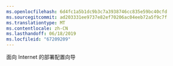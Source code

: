 ```yaml
---
ms.openlocfilehash: 6d4fc1a5b1dc9b3c7a3938746cc835e59bc40cfd
ms.sourcegitcommit: ad203331ee9737e82ef70206ac04eeb72a5f9c7f
ms.translationtype: MT
ms.contentlocale: zh-CN
ms.lasthandoff: 06/18/2019
ms.locfileid: "67209209"
---
```

面向 Internet 的部署配置向导